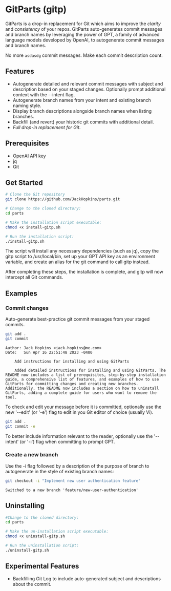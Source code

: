 # GitParts (gitp)

GitParts is a drop-in replacement for Git which aims to improve the _clarity_ and _consistency_ of your repos.
GitParts auto-generates commit messages and branch names by leveraging the power of GPT, a family of advanced language models developed by OpenAI, to autogenerate commit messages and branch names.

No more `asdasdg` commit messages. Make each commit description count.

## Features
- Autogenerate detailed and relevant commit messages with subject and description based on your staged changes. Optionally prompt additional context with the --intent flag.
- Autogenerate branch names from your intent and existing branch naming style.
- Display branch descriptions alongside branch names when listing branches.
- Backfill (and revert) your historic git commits with additional detail.
- *Full drop-in replacement for Git*.

## Prerequisites
- OpenAI API key
- jq
- Git

## Get Started

```bash
# Clone the Git repository
git clone https://github.com/JackHopkins/parts.git

# Change to the cloned directory:
cd parts

# Make the installation script executable:
chmod +x install-gitp.sh

# Run the installation script:
./install-gitp.sh
```

The script will install any necessary dependencies (such as jq), copy the gitp script to /usr/local/bin, set up your GPT API key as an environment variable, and create an alias for the git command to call gitp instead.

After completing these steps, the installation is complete, and gitp will now intercept all Git commands.

## Examples

### Commit changes

Auto-generate best-practice git commit messages from your staged commits.
```bash
git add .
git commit
```

```stdout
Author: Jack Hopkins <jack.hopkins@me.com>
Date:   Sun Apr 16 22:51:48 2023 -0400

    Add instructions for installing and using GitParts

    Added detailed instructions for installing and using GitParts. The README now includes a list of prerequisites, step-by-step installation guide, a comprehensive list of features, and examples of how to use GitParts for committing changes and creating new branches. Additionally, the README now includes a section on how to uninstall GitParts, adding a complete guide for users who want to remove the tool.
```

To check and edit your message before it is committed, optionally use the new '--edit' (or '-e') flag to edit in you Git editor of choice (usually Vi).

```bash
git add .
git commit -e
```

To better include information relevant to the reader, optionally use the '--intent' (or '-i') flag when committing to prompt GPT.


### Create a new branch
Use the -i flag followed by a description of the purpose of branch to autogenerate in the style of existing branch names:

```bash
git checkout -i "Implement new user authentication feature"
```

```stdout
Switched to a new branch 'feature/new-user-authentication'
```


## Uninstalling

```bash
#Change to the cloned directory:
cd parts

# Make the un-installation script executable:
chmod +x uninstall-gitp.sh

# Run the uninstallation script:
./uninstall-gitp.sh
```

## Experimental Features

- Backfilling Git Log to include auto-generated subject and descriptions about the commit.
